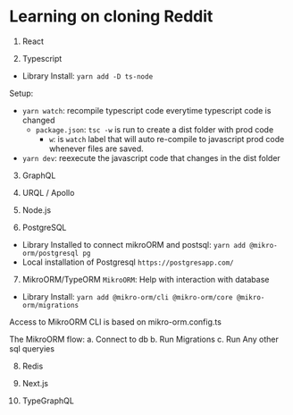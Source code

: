 # Learning on cloning Reddit


1. React

2. Typescript
- Library Install: `yarn add -D ts-node`

Setup:
- `yarn watch`: recompile typescript code everytime typescript code is changed
    - `package.json`: `tsc -w` is run to create a dist folder with prod code
        - `w`: is `watch` label that will auto re-compile to javascript prod code whenever files are saved.
- `yarn dev`: reexecute the javascript code that changes in the dist folder

3. GraphQL

4. URQL / Apollo

5. Node.js

6. PostgreSQL
- Library Installed to connect mikroORM and postsql: `yarn add @mikro-orm/postgresql pg`
- Local installation of Postgresql `https://postgresapp.com/`


7. MikroORM/TypeORM
`MikroORM`: Help with interaction with database
- Library Install: `yarn add @mikro-orm/cli @mikro-orm/core @mikro-orm/migrations`

Access to MikroORM CLI is based on mikro-orm.config.ts

The MikroORM flow:
    a. Connect to db
    b. Run Migrations
    c. Run Any other sql queryies

8. Redis

9. Next.js

10. TypeGraphQL
